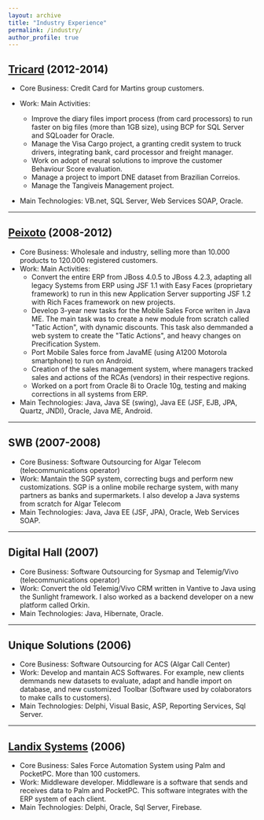 ```yaml
---
layout: archive
title: "Industry Experience"
permalink: /industry/
author_profile: true
---
```


[Tricard](https://www.tricard.com.br/) (2012-2014)
---
- Core Business: Credit Card for Martins group customers.
- Work: Main Activities:
  - Improve the diary files import process (from card processors) to run faster on big files (more than 1GB size), using BCP for SQL Server and SQLoader for Oracle.
  - Manage the Visa Cargo project, a granting credit system to truck drivers, integrating bank, card processor and freight manager. 
  - Work on adopt of neural solutions to improve the customer Behaviour Score evaluation.
  - Manage a project to import DNE dataset from Brazilian Correios.
  - Manage the Tangiveis Management project.

- Main Technologies: VB.net, SQL Server, Web Services SOAP, Oracle. 


--- 

[Peixoto](https://www.peixoto.com.br/) (2008-2012)
---
- Core Business: Wholesale and industry, selling more than 10.000 products to 120.000 registered customers.
- Work: Main Activities:
   - Convert the entire ERP from JBoss 4.0.5 to JBoss 4.2.3, adapting all legacy Systems from ERP using JSF 1.1 with Easy Faces (proprietary framework) to run in this new  Application Server supporting JSF 1.2 with Rich Faces framework on new projects.
   - Develop 3-year new tasks for the Mobile Sales Force writen in Java ME. The main task was to create a new module from scratch called "Tatic Action", with dynamic discounts. This task also demmanded a web system to create the "Tatic Actions", and heavy changes on Precification System. 
   - Port Mobile Sales force from JavaME (using A1200 Motorola smartphone) to run on Android.  
   - Creation of the sales management system, where managers tracked sales and actions of the RCAs (vendors) in their respective regions. 
   - Worked on a port from Oracle 8i to Oracle 10g, testing and making corrections in all systems from ERP.
- Main Technologies: Java, Java SE (swing), Java EE (JSF, EJB, JPA, Quartz, JNDI), Oracle, Java ME, Android.


--- 


SWB (2007-2008)
---


- Core Business: Software Outsourcing for Algar Telecom (telecommunications operator)
- Work: Mantain the SGP system, correcting bugs and perform new customizations. SGP is a online mobile recharge system, with many partners as banks and supermarkets. I also develop a Java systems from scratch for Algar Telecom
- Main Technologies: Java, Java EE (JSF, JPA), Oracle, Web Services SOAP. 

--- 

Digital Hall (2007)
---


- Core Business: Software Outsourcing for Sysmap and Telemig/Vivo (telecommunications operator)
- Work: Convert the old Telemig/Vivo CRM written in Vantive to Java using the Sunlight framework. I also worked as a backend developer on a new platform called Orkin.
- Main Technologies: Java, Hibernate, Oracle. 

 
--- 

Unique Solutions (2006)
---

- Core Business: Software Outsourcing for ACS (Algar Call Center)
- Work: Develop and mantain ACS Softwares. For example, new clients demmands new datasets to evaluate, adapt and handle import on database, and new customized Toolbar (Software used by colaborators to make calls to customers).
- Main Technologies: Delphi, Visual Basic, ASP, Reporting Services, Sql Server.

--- 

[Landix Systems](https://www.landix.com.br/) (2006)
---

- Core Business: Sales Force Automation System using Palm and PocketPC. More than 100 customers.
- Work: Middleware developer. Middleware is a software that sends and receives data to Palm and PocketPC. This software integrates with the ERP system of each client.
- Main Technologies: Delphi, Oracle, Sql Server, Firebase.

